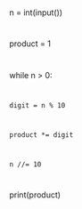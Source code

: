 #
n = int(input())
#
product = 1
#
while n > 0:
#
    digit = n % 10
#
    product *= digit
#
    n //= 10
#
print(product)

